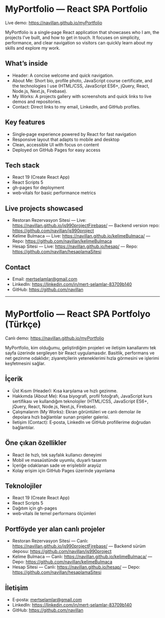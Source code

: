 # MyPortfolio — React SPA Portfolio

Live demo: https://navillan.github.io/myPortfolio

MyPortfolio is a single‑page React application that showcases who I am, the projects I’ve built, and how to get in touch. It focuses on simplicity, performance, and clear navigation so visitors can quickly learn about my skills and explore my work.

## What’s inside

- Header: A concise welcome and quick navigation.
- About Me: Short bio, profile photo, JavaScript course certificate, and the technologies I use (HTML/CSS, JavaScript ES6+, jQuery, React, Node.js, Next.js, Firebase).
- My Works: A projects gallery with screenshots and quick links to live demos and repositories.
- Contact: Direct links to my email, LinkedIn, and GitHub profiles.

## Key features

- Single‑page experience powered by React for fast navigation
- Responsive layout that adapts to mobile and desktop
- Clean, accessible UI with focus on content
- Deployed on GitHub Pages for easy access

## Tech stack

- React 19 (Create React App)
- React Scripts 5
- gh-pages for deployment
- web‑vitals for basic performance metrics

## Live projects showcased

- Restoran Rezervasyon Sitesi — Live: https://navillan.github.io/js990projectFirebase/ — Backend version repo: https://github.com/navillan/js990project
- Kelime Bulmaca — Live: https://navillan.github.io/kelimeBulmaca/ — Repo: https://github.com/navillan/kelimeBulmaca
- Hesap Sitesi — Live: https://navillan.github.io/hesap/ — Repo: https://github.com/navillan/hesaplamaSitesi

## Contact

- Email: mertselamlar@gmail.com
- LinkedIn: https://linkedin.com/in/mert-selamlar-83709b140
- GitHub: https://github.com/navillan

---

# MyPortfolio — React SPA Portfolyo (Türkçe)

Canlı demo: https://navillan.github.io/myPortfolio

MyPortfolio, kim olduğumu, geliştirdiğim projeleri ve iletişim kanallarımı tek sayfa üzerinde sergileyen bir React uygulamasıdır. Basitlik, performans ve net gezinme odaklıdır; ziyaretçilerin yeteneklerimi hızla görmesini ve işlerimi keşfetmesini sağlar.

## İçerik

- Üst Kısım (Header): Kısa karşılama ve hızlı gezinme.
- Hakkımda (About Me): Kısa biyografi, profil fotoğrafı, JavaScript kurs sertifikası ve kullandığım teknolojiler (HTML/CSS, JavaScript ES6+, jQuery, React, Node.js, Next.js, Firebase).
- Çalışmalarım (My Works): Ekran görüntüleri ve canlı demolar ile depolara hızlı bağlantılar sunan projeler galerisi.
- İletişim (Contact): E‑posta, LinkedIn ve GitHub profillerime doğrudan bağlantılar.

## Öne çıkan özellikler

- React ile hızlı, tek sayfalık kullanıcı deneyimi
- Mobil ve masaüstünde uyumlu, duyarlı tasarım
- İçeriğe odaklanan sade ve erişilebilir arayüz
- Kolay erişim için GitHub Pages üzerinde yayınlama

## Teknolojiler

- React 19 (Create React App)
- React Scripts 5
- Dağıtım için gh-pages
- web‑vitals ile temel performans ölçümleri

## Portföyde yer alan canlı projeler

- Restoran Rezervasyon Sitesi — Canlı: https://navillan.github.io/js990projectFirebase/ — Backend sürüm deposu: https://github.com/navillan/js990project
- Kelime Bulmaca — Canlı: https://navillan.github.io/kelimeBulmaca/ — Depo: https://github.com/navillan/kelimeBulmaca
- Hesap Sitesi — Canlı: https://navillan.github.io/hesap/ — Depo: https://github.com/navillan/hesaplamaSitesi

## İletişim

- E‑posta: mertselamlar@gmail.com
- LinkedIn: https://linkedin.com/in/mert-selamlar-83709b140
- GitHub: https://github.com/navillan
